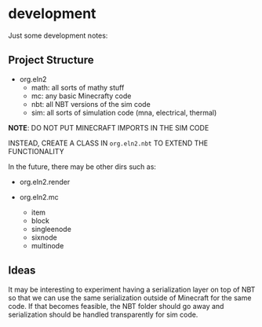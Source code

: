 # development

Just some development notes:

## Project Structure

* org.eln2
    * math: all sorts of mathy stuff
    * mc: any basic Minecrafty code
    * nbt: all NBT versions of the sim code
    * sim: all sorts of simulation code (mna, electrical, thermal)
    
**NOTE**: DO NOT PUT MINECRAFT IMPORTS IN THE SIM CODE

INSTEAD, CREATE A CLASS IN `org.eln2.nbt` TO EXTEND THE FUNCTIONALITY

In the future, there may be other dirs such as:

* org.eln2.render

* org.eln2.mc
    * item
    * block
    * singleenode
    * sixnode
    * multinode

## Ideas

It may be interesting to experiment having a serialization layer on top of NBT so that we can use the same serialization
outside of Minecraft for the same code. If that becomes feasible, the NBT folder should go away and serialization should
be handled transparently for sim code.